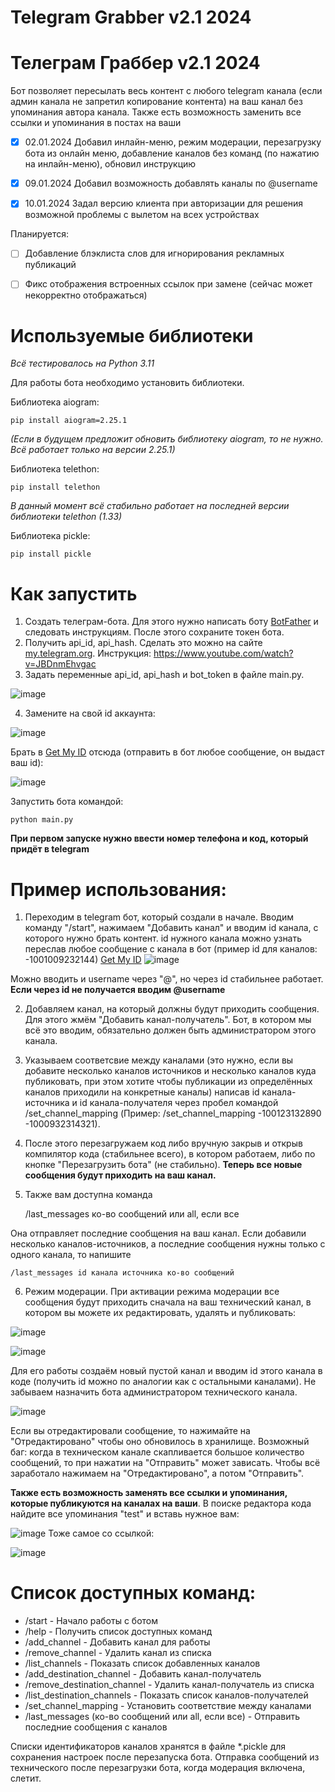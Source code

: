 # Telegram Grabber v2.1 2024
# Телеграм Граббер v2.1 2024
Бот позволяет пересылать весь контент с любого telegram канала (если админ канала не запретил копирование контента) на ваш канал без упоминания автора канала. Также есть возможность заменить все ссылки и упоминания в постах на ваши

- [x] 02.01.2024 Добавил инлайн-меню, режим модерации, перезагрузку бота из онлайн меню, добавление каналов без команд (по нажатию на инлайн-меню), обновил инструкцию

- [x] 09.01.2024 Добавил возможность добавлять каналы по @username

- [x] 10.01.2024 Задал версию клиента при авторизации для решения возможной проблемы с вылетом на всех устройствах

Планируется:

- [ ] Добавление блэклиста слов для игнорирования рекламных публикаций

- [ ] Фикс отображения встроенных ссылок при замене (сейчас может некорректно отображаться)


# Используемые библиотеки

_Всё тестировалось на Python 3.11_

Для работы бота необходимо установить библиотеки.

Библиотека aiogram:

    pip install aiogram=2.25.1
_(Если в будущем предложит обновить библиотеку aiogram, то не нужно. Всё работает только на версии 2.25.1)_

Библиотека telethon:   
 
    pip install telethon
_В данный момент всё стабильно работает на последней версии библиотеки telethon (1.33)_

Библиотека pickle:

    pip install pickle


# Как запустить

1. Создать телеграм-бота. Для этого нужно написать боту [BotFather](https://telegram.me/botfather) и следовать инструкциям. После этого сохраните токен бота.
2. Получить api_id, api_hash. Сделать это можно на сайте [my.telegram.org](https://my.telegram.org/auth). Инструкция: https://www.youtube.com/watch?v=JBDnmEhvgac
3. Задать переменные api_id, api_hash и bot_token в файле main.py.

![image](https://user-images.githubusercontent.com/91873172/236864151-bc15d37b-d1dc-4abf-bdf7-71c8268d4d3f.png)

4. Замените на свой id аккаунта:


![image](https://github.com/WALTERXO/telegram-grabber/assets/91873172/76fa8c23-f2c2-4890-a930-6141b4fbde77)

Брать в [Get My ID](https://t.me/getmyid_bot) отсюда (отправить в бот любое сообщение, он выдаст ваш id):

![image](https://github.com/WALTERXO/telegram-grabber/assets/91873172/10a83730-3708-47d7-a134-f700ef037c4d)

Запустить бота командой:

    python main.py

**При первом запуске нужно ввести номер телефона и код, который придёт в telegram**

# Пример использования:
1. Переходим в telegram бот, который создали в начале. Вводим команду "/start", нажимаем "Добавить канал" и вводим id канала, с которого нужно брать контент. 
id нужного канала можно узнать переслав любое сообщение с канала в бот (пример id для каналов: -1001009232144) [Get My ID](https://t.me/getmyid_bot)
![image](https://user-images.githubusercontent.com/91873172/236866756-06b5a78f-0b58-45f2-a238-ce6e40550b8a.png)

Можно вводить и username через "@", но через id стабильнее работает. **Если через id не получается вводим @username**

2. Добавляем канал, на который должны будут приходить сообщения. Для этого жмём "Добавить канал-получатель". Бот, в котором мы всё это вводим, обязательно должен быть администратором этого канала.
3. Указываем соответсвие между каналами (это нужно, если вы добавите несколько каналов источников и несколько каналов куда публиковать, при этом хотите чтобы публикации из определённых каналов приходили на конкретные каналы) написав id канала-источника и id канала-получателя через пробел командой /set_channel_mapping (Пример: /set_channel_mapping -100123132890 -1000932314321).
4. После этого перезагружаем код либо вручную закрыв и открыв компилятор кода (стабильнее всего), в котором работаем, либо по кнопке "Перезагрузить бота" (не стабильно). **Теперь все новые сообщения будут приходить на ваш канал.**
5. Также вам доступна команда

    /last_messages ко-во сообщений или all, если все
    
Она отправляет последние сообщения на ваш канал. Если добавили несколько каналов-источников, а последние сообщения нужны только с одного канала, то напишите

    /last_messages id канала источника ко-во сообщений

6. Режим модерации. При активации режима модерации все сообщения будут приходить сначала на ваш технический канал, в котором вы можете их редактировать, удалять и публиковать:

![image](https://github.com/WALTERXO/telegram-grabber/assets/91873172/cbdf1fb7-e5b0-4870-b01a-59a514785abd)


![image](https://github.com/WALTERXO/telegram-grabber/assets/91873172/da314d89-fc1f-4d48-885b-d801ed31df1c)

Для его работы создаём новый пустой канал и вводим id этого канала в коде (получить id можно по аналогии как с остальными каналами). Не забываем назначить бота администратором технического канала.

![image](https://github.com/WALTERXO/telegram-grabber/assets/91873172/a9ad67b1-2cc2-4967-9519-59a6e458588e)

Если вы отредактировали сообщение, то нажимайте на "Отредактировано" чтобы оно обновилось в хранилище. Возможный баг: когда в техническом канале скапливается большое количество сообщений, то при нажатии на "Отправить" может зависать. Чтобы всё заработало нажимаем на "Отредактировано", а потом "Отправить".

**Также есть возможность заменять все ссылки и упоминания, которые публикуются на каналах на ваши**. В поиске редактора кода найдите все упоминания "test" и вставь нужное вам:

![image](https://user-images.githubusercontent.com/91873172/236871594-5904f387-637a-4df4-894e-b54c3a6ab9a6.png)
Тоже самое со ссылкой:

![image](https://user-images.githubusercontent.com/91873172/236871955-47e04ae3-5db4-4f55-b2f6-f95f28b1c6e0.png)




# Список доступных команд:
* /start - Начало работы с ботом
* /help - Получить список доступных команд
* /add_channel - Добавить канал для работы
* /remove_channel - Удалить канал из списка
* /list_channels - Показать список добавленных каналов
* /add_destination_channel - Добавить канал-получатель
* /remove_destination_channel - Удалить канал-получатель из списка
* /list_destination_channels - Показать список каналов-получателей
* /set_channel_mapping - Установить соответствие между каналами
* /last_messages (ко-во сообщений или all, если все) - Отправить последние сообщения с каналов


Списки идентификаторов каналов хранятся в файле *.pickle для сохранения настроек после перезапуска бота. Отправка сообщений из технического после перезагрузки бота, когда модерация включена, слетит.



